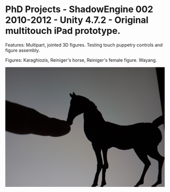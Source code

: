 # PhD Projects - ShadowEngine 002 2010-2012 - Unity 4.7.2 - Original multitouch iPad prototype.



Features: Multipart, jointed 3D figures. Testing touch puppetry controls and figure assembly.

Figures: Karaghiozis, Reiniger's horse, Reiniger's female figure. Wayang.

![screenshot](screenshot.png)
